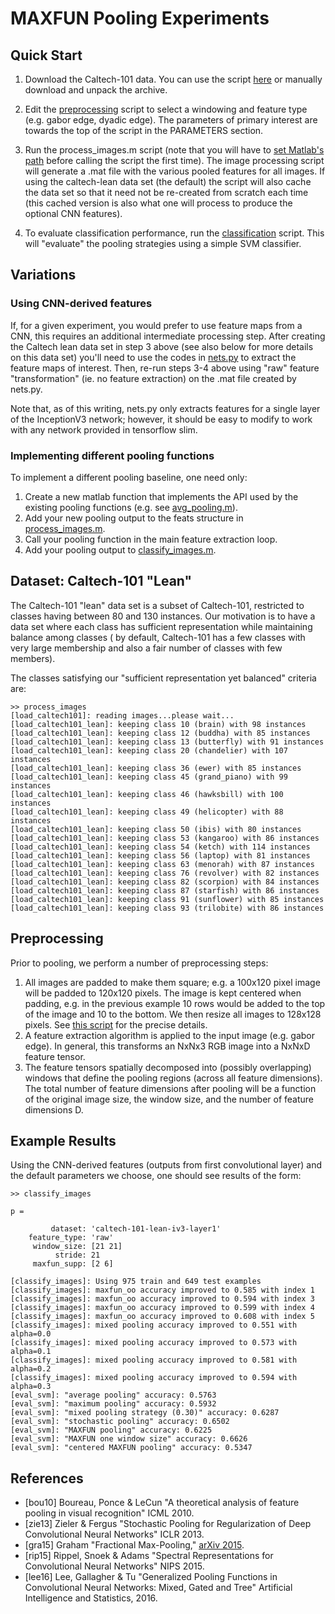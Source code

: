 
# MAXFUN Pooling Experiments

## Quick Start
1.  Download the Caltech-101 data.  You can use the script [here](./src/data/get_caltech101.sh) or manually download and unpack the archive.

2.  Edit the [preprocessing](./src/process_images.m) script to select a windowing and feature type (e.g. gabor edge, dyadic edge).  The parameters of primary interest are towards the top of the script in the PARAMETERS section.

3.  Run the process_images.m script (note that you will have to [set Matlab's path](./src/set_path.m) before calling the script the first time).  The image processing script will generate a .mat file with the various pooled features for all images.  If using the caltech-lean data set (the default) the script will also cache the data set so that it need not be re-created from scratch each time (this cached version is also what one will process to produce the optional CNN features).

4. To evaluate classification performance, run the [classification](./src/classify_images.m) script.  This will "evaluate" the pooling strategies using a simple SVM classifier.

## Variations

### Using CNN-derived features

If, for a given experiment, you would prefer to use feature maps from a CNN, this requires an additional intermediate processing step.  After creating the Caltech lean data set in step 3 above (see also below for more details on this data set) you'll need to use the codes in [nets.py](./src/transforms/CNN/nets.py) to extract the feature maps of interest.  Then, re-run steps 3-4 above using "raw" feature "transformation" (ie. no feature extraction) on the .mat file created by nets.py.  

Note that, as of this writing, nets.py only extracts features for a single layer of the InceptionV3 network; however, it should be easy to modify to work with any network provided in tensorflow slim.

### Implementing different pooling functions

To implement a different pooling baseline, one need only:

1. Create a new matlab function that implements the API used by the existing pooling functions (e.g. see [avg_pooling.m](./src/avg_pooling.m)).
2. Add your new pooling output to the feats structure in [process_images.m](./src/process_images.m).
3. Call your pooling function in the main feature extraction loop.
4. Add your pooling output to [classify_images.m](./src/classify_images.m).


## Dataset: Caltech-101 "Lean"
The Caltech-101 "lean" data set is a subset of Caltech-101, restricted to classes having between 80 and 130 instances.  Our motivation is to have a data set where each class has sufficient representation while maintaining balance among classes ( by default, Caltech-101 has a few classes with very large membership and also a fair number of classes with few members).  

The classes satisfying our "sufficient representation yet balanced" criteria are:

```
>> process_images
[load_caltech101]: reading images...please wait...
[load_caltech101_lean]: keeping class 10 (brain) with 98 instances
[load_caltech101_lean]: keeping class 12 (buddha) with 85 instances
[load_caltech101_lean]: keeping class 13 (butterfly) with 91 instances
[load_caltech101_lean]: keeping class 20 (chandelier) with 107 instances
[load_caltech101_lean]: keeping class 36 (ewer) with 85 instances
[load_caltech101_lean]: keeping class 45 (grand_piano) with 99 instances
[load_caltech101_lean]: keeping class 46 (hawksbill) with 100 instances
[load_caltech101_lean]: keeping class 49 (helicopter) with 88 instances
[load_caltech101_lean]: keeping class 50 (ibis) with 80 instances
[load_caltech101_lean]: keeping class 53 (kangaroo) with 86 instances
[load_caltech101_lean]: keeping class 54 (ketch) with 114 instances
[load_caltech101_lean]: keeping class 56 (laptop) with 81 instances
[load_caltech101_lean]: keeping class 63 (menorah) with 87 instances
[load_caltech101_lean]: keeping class 76 (revolver) with 82 instances
[load_caltech101_lean]: keeping class 82 (scorpion) with 84 instances
[load_caltech101_lean]: keeping class 87 (starfish) with 86 instances
[load_caltech101_lean]: keeping class 91 (sunflower) with 85 instances
[load_caltech101_lean]: keeping class 93 (trilobite) with 86 instances
```



## Preprocessing

Prior to pooling, we perform a number of preprocessing steps:

1.  All images are padded to make them square; e.g. a 100x120 pixel image will be padded to 120x120 pixels.  The image is kept centered when padding, e.g. in the previous example 10 rows would be added to the top of the image and 10 to the bottom.  We then resize all images to 128x128 pixels.  See [this script](./data/resize_square.m) for the precise details.
2. A feature extraction algorithm is applied to the input image (e.g. gabor edge).  In general, this transforms an NxNx3 RGB image into a NxNxD feature tensor.
3. The feature tensors spatially decomposed into (possibly overlapping) windows that define the pooling regions (across all feature dimensions).  The total number of feature dimensions after pooling will be a function of the original image size, the window size, and the number of feature dimensions D.


## Example Results

Using the CNN-derived features (outputs from first convolutional layer) and the default parameters we choose, one should see results of the form:

```
>> classify_images

p = 

         dataset: 'caltech-101-lean-iv3-layer1'
    feature_type: 'raw'
     window_size: [21 21]
          stride: 21
     maxfun_supp: [2 6]

[classify_images]: Using 975 train and 649 test examples
[classify_images]: maxfun_oo accuracy improved to 0.585 with index 1
[classify_images]: maxfun_oo accuracy improved to 0.594 with index 3
[classify_images]: maxfun_oo accuracy improved to 0.599 with index 4
[classify_images]: maxfun_oo accuracy improved to 0.608 with index 5
[classify_images]: mixed pooling accuracy improved to 0.551 with alpha=0.0
[classify_images]: mixed pooling accuracy improved to 0.573 with alpha=0.1
[classify_images]: mixed pooling accuracy improved to 0.581 with alpha=0.2
[classify_images]: mixed pooling accuracy improved to 0.594 with alpha=0.3
[eval_svm]: "average pooling" accuracy: 0.5763
[eval_svm]: "maximum pooling" accuracy: 0.5932
[eval_svm]: "mixed pooling strategy (0.30)" accuracy: 0.6287
[eval_svm]: "stochastic pooling" accuracy: 0.6502
[eval_svm]: "MAXFUN pooling" accuracy: 0.6225
[eval_svm]: "MAXFUN one window size" accuracy: 0.6626
[eval_svm]: "centered MAXFUN pooling" accuracy: 0.5347
```


## References

* [bou10] Boureau, Ponce & LeCun "A theoretical analysis of feature pooling in visual recognition" ICML 2010.
* [zie13] Zieler & Fergus "Stochastic Pooling for Regularization of Deep Convolutional Neural Networks" ICLR 2013.
* [gra15] Graham "Fractional Max-Pooling," [arXiv 2015](https://arxiv.org/abs/1412.6071).
* [rip15] Rippel, Snoek & Adams "Spectral Representations for Convolutional Neural Networks" NIPS 2015.
 * [lee16] Lee, Gallagher & Tu "Generalized Pooling Functions in Convolutional Neural Networks: Mixed, Gated and Tree" Artificial Intelligence and Statistics, 2016.

